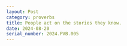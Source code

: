 ```yaml
---
layout: Post
category: proverbs
title: People act on the stories they know.
date: 2024-08-20
serial_number: 2024.PVB.005
---
```

